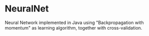 NeuralNet
=========

Neural Network implemented in Java using "Backpropagation with momentum" as learning algorithm, together with
cross-validation.
